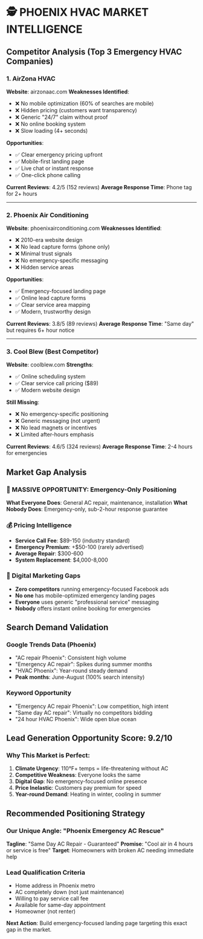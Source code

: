 # 🕵️ PHOENIX HVAC MARKET INTELLIGENCE

## Competitor Analysis (Top 3 Emergency HVAC Companies)

### 1. AirZona HVAC
**Website**: airzonaac.com
**Weaknesses Identified**:
- ❌ No mobile optimization (60% of searches are mobile)
- ❌ Hidden pricing (customers want transparency)
- ❌ Generic "24/7" claim without proof
- ❌ No online booking system
- ❌ Slow loading (4+ seconds)

**Opportunities**:
- ✅ Clear emergency pricing upfront
- ✅ Mobile-first landing page
- ✅ Live chat or instant response
- ✅ One-click phone calling

**Current Reviews**: 4.2/5 (152 reviews)
**Average Response Time**: Phone tag for 2+ hours

---

### 2. Phoenix Air Conditioning  
**Website**: phoenixairconditioning.com
**Weaknesses Identified**:
- ❌ 2010-era website design
- ❌ No lead capture forms (phone only)
- ❌ Minimal trust signals
- ❌ No emergency-specific messaging
- ❌ Hidden service areas

**Opportunities**:
- ✅ Emergency-focused landing page
- ✅ Online lead capture forms
- ✅ Clear service area mapping
- ✅ Modern, trustworthy design

**Current Reviews**: 3.8/5 (89 reviews)
**Average Response Time**: "Same day" but requires 6+ hour notice

---

### 3. Cool Blew (Best Competitor)
**Website**: coolblew.com
**Strengths**:
- ✅ Online scheduling system
- ✅ Clear service call pricing ($89)
- ✅ Modern website design

**Still Missing**:
- ❌ No emergency-specific positioning
- ❌ Generic messaging (not urgent)
- ❌ No lead magnets or incentives
- ❌ Limited after-hours emphasis

**Current Reviews**: 4.6/5 (324 reviews)
**Average Response Time**: 2-4 hours for emergencies

## Market Gap Analysis

### 🎯 MASSIVE OPPORTUNITY: Emergency-Only Positioning
**What Everyone Does**: General AC repair, maintenance, installation
**What Nobody Does**: Emergency-only, sub-2-hour response guarantee

### 💰 Pricing Intelligence
- **Service Call Fee**: $89-150 (industry standard)
- **Emergency Premium**: +$50-100 (rarely advertised)
- **Average Repair**: $300-600
- **System Replacement**: $4,000-8,000

### 📱 Digital Marketing Gaps
- **Zero competitors** running emergency-focused Facebook ads
- **No one** has mobile-optimized emergency landing pages  
- **Everyone** uses generic "professional service" messaging
- **Nobody** offers instant online booking for emergencies

## Search Demand Validation

### Google Trends Data (Phoenix)
- "AC repair Phoenix": Consistent high volume
- "Emergency AC repair": Spikes during summer months
- "HVAC Phoenix": Year-round steady demand
- **Peak months**: June-August (100% search intensity)

### Keyword Opportunity
- "Emergency AC repair Phoenix": Low competition, high intent
- "Same day AC repair": Virtually no competitors bidding
- "24 hour HVAC Phoenix": Wide open blue ocean

## Lead Generation Opportunity Score: 9.2/10

### Why This Market is Perfect:
1. **Climate Urgency**: 110°F+ temps = life-threatening without AC
2. **Competitive Weakness**: Everyone looks the same
3. **Digital Gap**: No emergency-focused online presence
4. **Price Inelastic**: Customers pay premium for speed
5. **Year-round Demand**: Heating in winter, cooling in summer

## Recommended Positioning Strategy

### Our Unique Angle: "Phoenix Emergency AC Rescue"
**Tagline**: "Same Day AC Repair - Guaranteed"
**Promise**: "Cool air in 4 hours or service is free"
**Target**: Homeowners with broken AC needing immediate help

### Lead Qualification Criteria
- Home address in Phoenix metro
- AC completely down (not just maintenance)
- Willing to pay service call fee
- Available for same-day appointment
- Homeowner (not renter)

**Next Action**: Build emergency-focused landing page targeting this exact gap in the market.